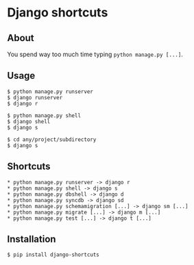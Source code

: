 # Django shortcuts

## About

You spend way too much time typing `python manage.py [...]`.

## Usage

    $ python manage.py runserver
    $ django runserver
    $ django r
    
    $ python manage.py shell
    $ django shell
    $ django s
    
    $ cd any/project/subdirectory
    $ django s

## Shortcuts

    * python manage.py runserver -> django r
    * python manage.py shell -> django s
    * python manage.py dbshell -> django d
    * python manage.py syncdb -> django sd
    * python manage.py schemamigration [...] -> django sm [...]
    * python manage.py migrate [...] -> django m [...]
    * python manage.py test [...] -> django t [...]

## Installation

    $ pip install django-shortcuts
